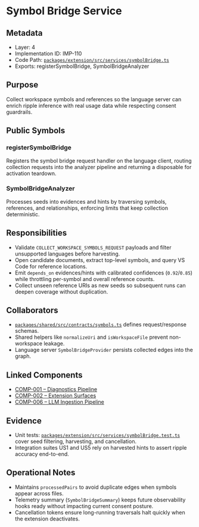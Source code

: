# Symbol Bridge Service

## Metadata
- Layer: 4
- Implementation ID: IMP-110
- Code Path: [`packages/extension/src/services/symbolBridge.ts`](../../../packages/extension/src/services/symbolBridge.ts)
- Exports: registerSymbolBridge, SymbolBridgeAnalyzer

## Purpose
Collect workspace symbols and references so the language server can enrich ripple inference with real usage data while respecting consent guardrails.

## Public Symbols

### registerSymbolBridge
Registers the symbol bridge request handler on the language client, routing collection requests into the analyzer pipeline and returning a disposable for activation teardown.

### SymbolBridgeAnalyzer
Processes seeds into evidences and hints by traversing symbols, references, and relationships, enforcing limits that keep collection deterministic.

## Responsibilities
- Validate `COLLECT_WORKSPACE_SYMBOLS_REQUEST` payloads and filter unsupported languages before harvesting.
- Open candidate documents, extract top-level symbols, and query VS Code for reference locations.
- Emit `depends_on` evidences/hints with calibrated confidences (`0.92`/`0.85`) while throttling per-symbol and overall reference counts.
- Collect unseen reference URIs as new seeds so subsequent runs can deepen coverage without duplication.

## Collaborators
- [`packages/shared/src/contracts/symbols.ts`](../../../packages/shared/src/contracts/symbols.ts) defines request/response schemas.
- Shared helpers like `normalizeUri` and `isWorkspaceFile` prevent non-workspace leakage.
- Language server `SymbolBridgeProvider` persists collected edges into the graph.

## Linked Components
- [COMP-001 – Diagnostics Pipeline](../../layer-3/diagnostics-pipeline.mdmd.md)
- [COMP-002 – Extension Surfaces](../../layer-3/extension-surfaces.mdmd.md)
- [COMP-006 – LLM Ingestion Pipeline](../../layer-3/llm-ingestion-pipeline.mdmd.md)

## Evidence
- Unit tests: [`packages/extension/src/services/symbolBridge.test.ts`](../../../packages/extension/src/services/symbolBridge.test.ts) cover seed filtering, harvesting, and cancellation.
- Integration suites US1 and US5 rely on harvested hints to assert ripple accuracy end-to-end.

## Operational Notes
- Maintains `processedPairs` to avoid duplicate edges when symbols appear across files.
- Telemetry summary (`SymbolBridgeSummary`) keeps future observability hooks ready without impacting current consent posture.
- Cancellation tokens ensure long-running traversals halt quickly when the extension deactivates.
